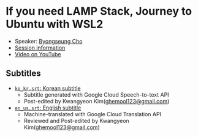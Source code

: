 # If you need LAMP Stack, Journey to Ubuntu with WSL2

- Speaker: [Byongseung Cho](mailto:chobs01kr@naver.com)
- [Session information](https://2021.ubucon.asia/sessions/if_you_need_lamp_stack_journey_to_ubuntu_with_wsl2/)
- [Video on YouTube](https://www.youtube.com/watch?v=praV9Dph-3k)

## Subtitles
- [`ko_kr.srt`: Korean subtitle](ko_kr.srt)
    - Subtitle generated with Google Cloud Speech-to-text API
    - Post-edited by Kwangyeon Kim(ghemool123@gmail.com)
- [`en_us.srt`: English subtitle](en_us.srt)
    - Machine-translated with Google Cloud Translation API
    - Reviewed and Post-edited by Kwangyeon Kim(ghemool123@gmail.com)